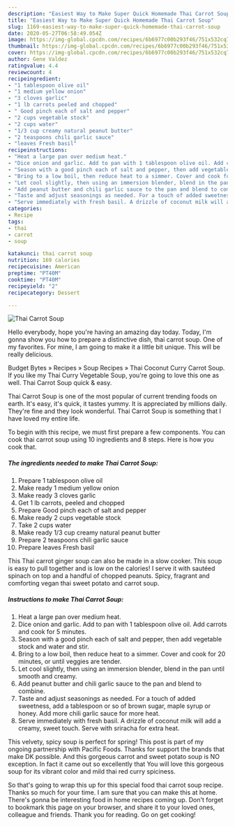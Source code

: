 ```yaml
---
description: "Easiest Way to Make Super Quick Homemade Thai Carrot Soup"
title: "Easiest Way to Make Super Quick Homemade Thai Carrot Soup"
slug: 1169-easiest-way-to-make-super-quick-homemade-thai-carrot-soup
date: 2020-05-27T06:58:49.054Z
image: https://img-global.cpcdn.com/recipes/6b6977c00b293f46/751x532cq70/thai-carrot-soup-recipe-main-photo.jpg
thumbnail: https://img-global.cpcdn.com/recipes/6b6977c00b293f46/751x532cq70/thai-carrot-soup-recipe-main-photo.jpg
cover: https://img-global.cpcdn.com/recipes/6b6977c00b293f46/751x532cq70/thai-carrot-soup-recipe-main-photo.jpg
author: Gene Valdez
ratingvalue: 4.4
reviewcount: 4
recipeingredient:
- "1 tablespoon olive oil"
- "1 medium yellow onion"
- "3 cloves garlic"
- "1 lb carrots peeled and chopped"
- " Good pinch each of salt and pepper"
- "2 cups vegetable stock"
- "2 cups water"
- "1/3 cup creamy natural peanut butter"
- "2 teaspoons chili garlic sauce"
- "leaves Fresh basil"
recipeinstructions:
- "Heat a large pan over medium heat."
- "Dice onion and garlic. Add to pan with 1 tablespoon olive oil. Add carrots and cook for 5 minutes."
- "Season with a good pinch each of salt and pepper, then add vegetable stock and water and stir."
- "Bring to a low boil, then reduce heat to a simmer. Cover and cook for 20 minutes, or until veggies are tender."
- "Let cool slightly, then using an immersion blender, blend in the pan until smooth and creamy."
- "Add peanut butter and chili garlic sauce to the pan and blend to combine."
- "Taste and adjust seasonings as needed. For a touch of added sweetness, add a tablespoon or so of brown sugar, maple syrup or honey. Add more chili garlic sauce for more heat."
- "Serve immediately with fresh basil. A drizzle of coconut milk will add a creamy, sweet touch. Serve with sriracha for extra heat."
categories:
- Recipe
tags:
- thai
- carrot
- soup

katakunci: thai carrot soup 
nutrition: 169 calories
recipecuisine: American
preptime: "PT40M"
cooktime: "PT40M"
recipeyield: "2"
recipecategory: Dessert

---
```



![Thai Carrot Soup](https://img-global.cpcdn.com/recipes/6b6977c00b293f46/751x532cq70/thai-carrot-soup-recipe-main-photo.jpg)

Hello everybody, hope you're having an amazing day today. Today, I'm gonna show you how to prepare a distinctive dish, thai carrot soup. One of my favorites. For mine, I am going to make it a little bit unique. This will be really delicious.

Budget Bytes » Recipes » Soup Recipes » Thai Coconut Curry Carrot Soup. If you like my Thai Curry Vegetable Soup, you&#39;re going to love this one as well. Thai Carrot Soup quick &amp; easy.

Thai Carrot Soup is one of the most popular of current trending foods on earth. It's easy, it's quick, it tastes yummy. It is appreciated by millions daily. They're fine and they look wonderful. Thai Carrot Soup is something that I have loved my entire life.


To begin with this recipe, we must first prepare a few components. You can cook thai carrot soup using 10 ingredients and 8 steps. Here is how you cook that.

<!--inarticleads1-->

##### The ingredients needed to make Thai Carrot Soup:

1. Prepare 1 tablespoon olive oil
1. Make ready 1 medium yellow onion
1. Make ready 3 cloves garlic
1. Get 1 lb carrots, peeled and chopped
1. Prepare  Good pinch each of salt and pepper
1. Make ready 2 cups vegetable stock
1. Take 2 cups water
1. Make ready 1/3 cup creamy natural peanut butter
1. Prepare 2 teaspoons chili garlic sauce
1. Prepare leaves Fresh basil


This Thai carrot ginger soup can also be made in a slow cooker. This soup is easy to pull together and is low on the calories! I serve it with sautéed spinach on top and a handful of chopped peanuts. Spicy, fragrant and comforting vegan thai sweet potato and carrot soup. 

<!--inarticleads2-->

##### Instructions to make Thai Carrot Soup:

1. Heat a large pan over medium heat.
1. Dice onion and garlic. Add to pan with 1 tablespoon olive oil. Add carrots and cook for 5 minutes.
1. Season with a good pinch each of salt and pepper, then add vegetable stock and water and stir.
1. Bring to a low boil, then reduce heat to a simmer. Cover and cook for 20 minutes, or until veggies are tender.
1. Let cool slightly, then using an immersion blender, blend in the pan until smooth and creamy.
1. Add peanut butter and chili garlic sauce to the pan and blend to combine.
1. Taste and adjust seasonings as needed. For a touch of added sweetness, add a tablespoon or so of brown sugar, maple syrup or honey. Add more chili garlic sauce for more heat.
1. Serve immediately with fresh basil. A drizzle of coconut milk will add a creamy, sweet touch. Serve with sriracha for extra heat.


This velvety, spicy soup is perfect for spring! This post is part of my ongoing partnership with Pacific Foods. Thanks for support the brands that make DK possible. And this gorgeous carrot and sweet potato soup is NO exception. In fact it came out so excellently that You will love this gorgeous soup for its vibrant color and mild thai red curry spiciness. 

So that's going to wrap this up for this special food thai carrot soup recipe. Thanks so much for your time. I am sure that you can make this at home. There's gonna be interesting food in home recipes coming up. Don't forget to bookmark this page on your browser, and share it to your loved ones, colleague and friends. Thank you for reading. Go on get cooking!
